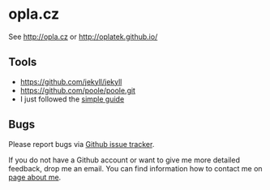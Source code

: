# opla.cz
See http://opla.cz or http://oplatek.github.io/

## Tools
 - https://github.com/jekyll/jekyll
 - https://github.com/poole/poole.git
 - I just followed the [simple guide](http://joshualande.com/jekyll-github-pages-poole/)

## Bugs
Please report bugs via [Github issue tracker](https://github.com/oplatek/oplatek.github.io/issues/new).

If you do not have a Github account or want to give me more detailed feedback, drop me an email.
You can find information how to contact me on [page about me](http://opla.cz/about). 
